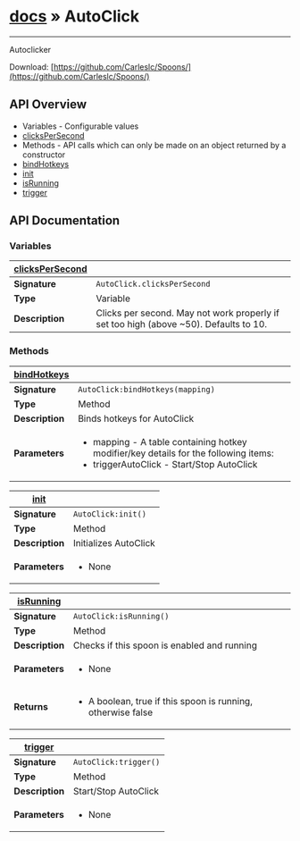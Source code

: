 # [docs](index.md) » AutoClick
---

Autoclicker

Download: [https://github.com/Carleslc/Spoons/](https://github.com/Carleslc/Spoons/)

## API Overview
* Variables - Configurable values
 * [clicksPerSecond](#clicksPerSecond)
* Methods - API calls which can only be made on an object returned by a constructor
 * [bindHotkeys](#bindHotkeys)
 * [init](#init)
 * [isRunning](#isRunning)
 * [trigger](#trigger)

## API Documentation

### Variables

| [clicksPerSecond](#clicksPerSecond)         |                                                                                     |
| --------------------------------------------|-------------------------------------------------------------------------------------|
| **Signature**                               | `AutoClick.clicksPerSecond`                                                                    |
| **Type**                                    | Variable                                                                     |
| **Description**                             | Clicks per second. May not work properly if set too high (above ~50). Defaults to 10.                                                                     |

### Methods

| [bindHotkeys](#bindHotkeys)         |                                                                                     |
| --------------------------------------------|-------------------------------------------------------------------------------------|
| **Signature**                               | `AutoClick:bindHotkeys(mapping)`                                                                    |
| **Type**                                    | Method                                                                     |
| **Description**                             | Binds hotkeys for AutoClick                                                                     |
| **Parameters**                              | <ul><li>mapping - A table containing hotkey modifier/key details for the following items:</li><li> triggerAutoClick - Start/Stop AutoClick</li></ul> |

| [init](#init)         |                                                                                     |
| --------------------------------------------|-------------------------------------------------------------------------------------|
| **Signature**                               | `AutoClick:init()`                                                                    |
| **Type**                                    | Method                                                                     |
| **Description**                             | Initializes AutoClick                                                                     |
| **Parameters**                              | <ul><li>None</li></ul> |

| [isRunning](#isRunning)         |                                                                                     |
| --------------------------------------------|-------------------------------------------------------------------------------------|
| **Signature**                               | `AutoClick:isRunning()`                                                                    |
| **Type**                                    | Method                                                                     |
| **Description**                             | Checks if this spoon is enabled and running                                                                     |
| **Parameters**                              | <ul><li>None</li></ul> |
| **Returns**                                 | <ul><li>A boolean, true if this spoon is running, otherwise false</li></ul>          |

| [trigger](#trigger)         |                                                                                     |
| --------------------------------------------|-------------------------------------------------------------------------------------|
| **Signature**                               | `AutoClick:trigger()`                                                                    |
| **Type**                                    | Method                                                                     |
| **Description**                             | Start/Stop AutoClick                                                                     |
| **Parameters**                              | <ul><li>None</li></ul> |

